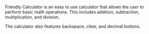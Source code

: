 Friendly Calculator is an easy to use calculator that allows the user to perform basic math operations. This includes addition, subtraction, multiplication, and division. 

The calculator also features backspace, clear, and decimal buttons.